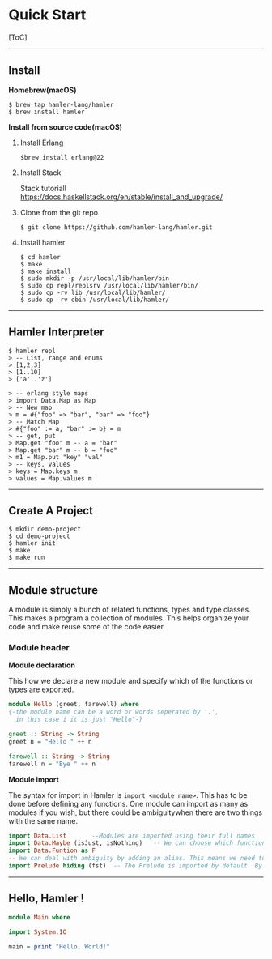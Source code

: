 # Quick Start

[ToC]

---

## Install

**Homebrew(macOS)**

```shell
$ brew tap hamler-lang/hamler
$ brew install hamler
```

**Install from source code(macOS)**

1. Install Erlang

   ```shell
   $brew install erlang@22
   ```

2. Install Stack

   Stack tutoriall https://docs.haskellstack.org/en/stable/install_and_upgrade/

3. Clone from the git repo

   ```shell
   $ git clone https://github.com/hamler-lang/hamler.git
   ```

4. Install hamler

   ```shell
   $ cd hamler
   $ make
   $ make install
   $ sudo mkdir -p /usr/local/lib/hamler/bin
   $ sudo cp repl/replsrv /usr/local/lib/hamler/bin/
   $ sudo cp -rv lib /usr/local/lib/hamler/
   $ sudo cp -rv ebin /usr/local/lib/hamler/
   ```



---

## Hamler Interpreter

```shell
$ hamler repl
> -- List, range and enums
> [1,2,3]
> [1..10]
> ['a'..'z']

> -- erlang style maps
> import Data.Map as Map
> -- New map
> m = #{"foo" => "bar", "bar" => "foo"}
> -- Match Map
> #{"foo" := a, "bar" := b} = m
> -- get, put
> Map.get "foo" m -- a = "bar"
> Map.get "bar" m -- b = "foo"
> m1 = Map.put "key" "val"
> -- keys, values
> keys = Map.keys m
> values = Map.values m
```



---

## Create A Project

```shell
$ mkdir demo-project
$ cd demo-project
$ hamler init
$ make
$ make run
```



---

## Module structure

A module is simply a bunch of related functions, types and type classes. This makes a program a collection of modules. This helps organize your code and make reuse some of the code easier.

### Module header

**Module declaration**

This how we declare a new module and specify which of the functions or types are exported.

```haskell
module Hello (greet, farewell) where
{-the module name can be a word or words seperated by '.',
  in this case i it is just "Hello"-}

greet :: String -> String
greet n = "Hello " ++ n

farewell :: String -> String
farewell n = "Bye " ++ n
```

**Module import**

The syntax for import in Hamler is `import <module name>`. This has to be done before defining any functions. One module can import as many as modules if you wish, but there could be ambiguitywhen there are two things with the same name.

```haskell
import Data.List       --Modules are imported using their full names
import Data.Maybe (isJust, isNothing)   -- We can choose which functions to import
import Data.Funtion as F     
-- We can deal with ambiguity by adding an alias. This means we need to add "F." before every functions that are exposed from Data.Function to specify that it is from this module
import Prelude hiding (fst)  -- The Prelude is imported by default. By hiding `fst`, we can define our own version.
```



---

## Hello, Hamler !

```Haskell
module Main where

import System.IO

main = print "Hello, World!"
```
